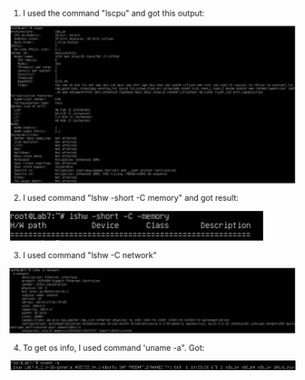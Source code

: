 1. I used the command "lscpu" and got this output:

![Cpu](cpu.jpg)

2. I used command "lshw -short -C memory" and got result:

![Mem](ram.jpg)

3. I used command "lshw -C network"

![Network](network.jpg)

4. To get os info, I used command 'uname -a". Got:

![OS](os.png)